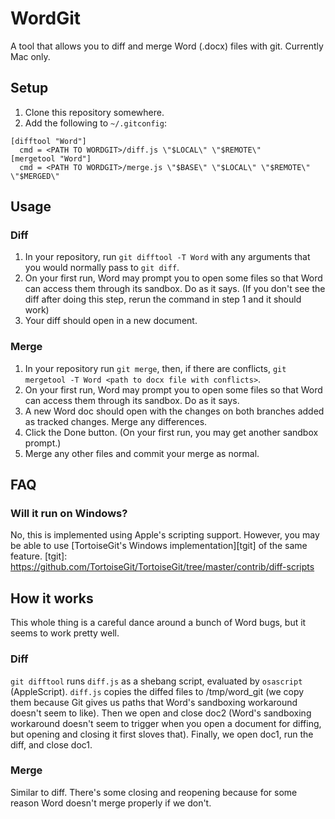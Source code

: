 WordGit
=======

A tool that allows you to diff and merge Word (.docx) files with git. Currently
Mac only.

Setup
-----

1. Clone this repository somewhere.
2. Add the following to `~/.gitconfig`:
  ```
  [difftool "Word"]
	cmd = <PATH TO WORDGIT>/diff.js \"$LOCAL\" \"$REMOTE\"
  [mergetool "Word"]
	cmd = <PATH TO WORDGIT>/merge.js \"$BASE\" \"$LOCAL\" \"$REMOTE\" \"$MERGED\"
  ```

Usage
-----

### Diff
1. In your repository, run `git difftool -T Word` with any arguments that you
   would normally pass to `git diff`. 
2. On your first run, Word may prompt you to open some files so that Word can
   access them through its sandbox. Do as it says. (If you don't see the diff
   after doing this step, rerun the command in step 1 and it should work)
3. Your diff should open in a new document.

### Merge
1. In your repository run `git merge`, then, if there are conflicts,
   `git mergetool -T Word <path to docx file with conflicts>`.
3. On your first run, Word may prompt you to open some files so that Word can
   access them through its sandbox. Do as it says.
4. A new Word doc should open with the changes on both branches added as
   tracked changes. Merge any differences.
5. Click the Done button. (On your first run, you may get another sandbox
   prompt.)
6. Merge any other files and commit your merge as normal.

FAQ
---

### Will it run on Windows?

No, this is implemented using Apple's scripting support. However, you may be
able to use [TortoiseGit's Windows implementation][tgit] of the same feature.
[tgit]: https://github.com/TortoiseGit/TortoiseGit/tree/master/contrib/diff-scripts

How it works
------------

This whole thing is a careful dance around a bunch of Word bugs, but it seems
to work pretty well.

### Diff

`git difftool` runs `diff.js` as a shebang script, evaluated by `osascript`
(AppleScript). `diff.js` copies the diffed files to /tmp/word_git (we copy them
because Git gives us paths that Word's sandboxing workaround doesn't seem to
like). Then we open and close doc2 (Word's sandboxing workaround doesn't seem
to trigger when you open a document for diffing, but opening and closing it
first sloves that). Finally, we open doc1, run the diff, and close doc1.

### Merge

Similar to diff. There's some closing and reopening because for some reason
Word doesn't merge properly if we don't.
